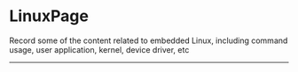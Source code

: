 # LinuxPage
Record some of the content related to embedded Linux, including command usage, user application, kernel, device driver, etc

------------------------------------------------------------------------------------------------------------------------------



